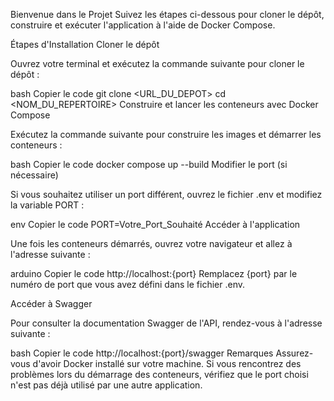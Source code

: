 Bienvenue dans le Projet
Suivez les étapes ci-dessous pour cloner le dépôt, construire et exécuter l'application à l'aide de Docker Compose.

Étapes d'Installation
Cloner le dépôt

Ouvrez votre terminal et exécutez la commande suivante pour cloner le dépôt :

bash
Copier le code
git clone <URL_DU_DEPOT>
cd <NOM_DU_REPERTOIRE>
Construire et lancer les conteneurs avec Docker Compose

Exécutez la commande suivante pour construire les images et démarrer les conteneurs :

bash
Copier le code
docker compose up --build
Modifier le port (si nécessaire)

Si vous souhaitez utiliser un port différent, ouvrez le fichier .env et modifiez la variable PORT :

env
Copier le code
PORT=Votre_Port_Souhaité
Accéder à l'application

Une fois les conteneurs démarrés, ouvrez votre navigateur et allez à l'adresse suivante :

arduino
Copier le code
http://localhost:{port}
Remplacez {port} par le numéro de port que vous avez défini dans le fichier .env.

Accéder à Swagger

Pour consulter la documentation Swagger de l'API, rendez-vous à l'adresse suivante :

bash
Copier le code
http://localhost:{port}/swagger
Remarques
Assurez-vous d'avoir Docker installé sur votre machine.
Si vous rencontrez des problèmes lors du démarrage des conteneurs, vérifiez que le port choisi n'est pas déjà utilisé par une autre application.
